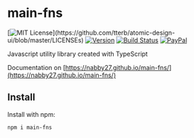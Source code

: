 # main-fns

[![MIT License](https://img.shields.io/apm/l/atomic-design-ui.svg?)](https://github.com/tterb/atomic-design-ui/blob/master/LICENSEs)
 [![Version](https://img.shields.io/npm/v/main-fns.svg?style=flat&label=version)](https://www.npmjs.com/package/main-fns) [![Build Status](https://img.shields.io/github/workflow/status/nabby27/main-fns/Test%20lint%20and%20deploy/main?label=test)](https://github.com/nabby27/main-fns/workflows/test/badge.svg) [![PayPal](https://img.shields.io/badge/paypal-donate-yellow.svg)](https://www.paypal.com/cgi-bin/webscr?cmd=_donations&business=M57SG9J5RQ6DJ&currency_code=EUR&source=url)  


Javascript utility library created with TypeScript

Documentation on [https://nabby27.github.io/main-fns/](https://nabby27.github.io/main-fns/)

## Install

Install with npm:

```sh
npm i main-fns
```